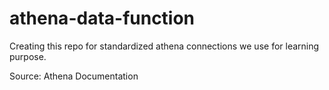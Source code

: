 # athena-data-function

Creating this repo for standardized athena connections we use for learning purpose.

Source: Athena Documentation
